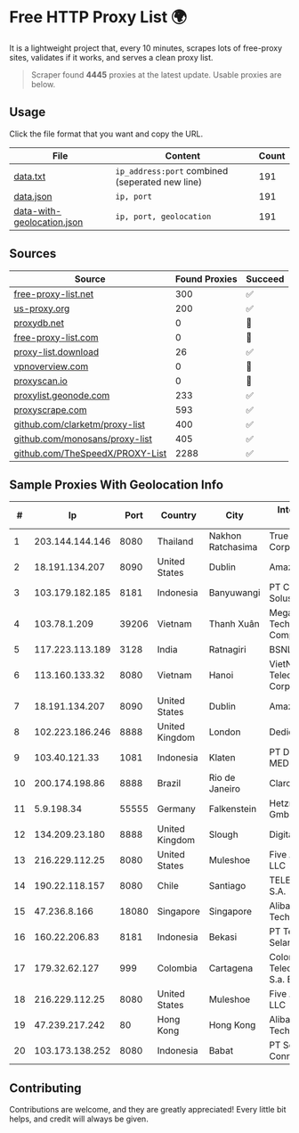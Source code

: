 
# Free HTTP Proxy List 🌍

It is a lightweight project that, every 10 minutes, scrapes lots of free-proxy sites, validates if it works, and serves a clean proxy list.


> Scraper found **4445** proxies at the latest update. Usable proxies are below.

## Usage

Click the file format that you want and copy the URL.


|File|Content|Count|
|----|-------|-----|
|[data.txt](https://raw.githubusercontent.com/themiralay/Proxy-List-World/master/data.txt)|`ip_address:port` combined (seperated new line)|191|
|[data.json](https://raw.githubusercontent.com/themiralay/Proxy-List-World/master/data.json)|`ip, port`|191|
|[data-with-geolocation.json](https://raw.githubusercontent.com/themiralay/Proxy-List-World/master/data-with-geolocation.json)|`ip, port, geolocation`|191|

## Sources

|Source|Found Proxies|Succeed|
|------|-------------|-------|
|[free-proxy-list.net](https://free-proxy-list.net)|300|✅|
|[us-proxy.org](https://www.us-proxy.org)|200|✅|
|[proxydb.net](http://proxydb.net)|0|🚫|
|[free-proxy-list.com](https://free-proxy-list.com/?page=&port=&type%5B%5D=http&type%5B%5D=https&up_time=0&search=Search)|0|🚫|
|[proxy-list.download](https://www.proxy-list.download/HTTP)|26|✅|
|[vpnoverview.com](https://vpnoverview.com/privacy/anonymous-browsing/free-proxy-servers)|0|🚫|
|[proxyscan.io](https://www.proxyscan.io)|0|🚫|
|[proxylist.geonode.com](https://proxylist.geonode.com/api/proxy-list?limit=300&page=1&sort_by=lastChecked&sort_type=desc&protocols=http,https)|233|✅|
|[proxyscrape.com](https://api.proxyscrape.com/v2/?request=displayproxies&protocol=http&timeout=10000&country=all&ssl=all&anonymity=all)|593|✅|
|[github.com/clarketm/proxy-list](https://raw.githubusercontent.com/clarketm/proxy-list/master/proxy-list-raw.txt)|400|✅|
|[github.com/monosans/proxy-list](https://raw.githubusercontent.com/monosans/proxy-list/main/proxies/http.txt)|405|✅|
|[github.com/TheSpeedX/PROXY-List](https://raw.githubusercontent.com/TheSpeedX/PROXY-List/master/http.txt)|2288|✅|


## Sample Proxies With Geolocation Info

|#|Ip|Port|Country|City|Internet Service Provider|
|-|--|----|-------|----|-------------------------|
|1|203.144.144.146|8080|Thailand|Nakhon Ratchasima|True Internet Corporation CO. Ltd.|
|2|18.191.134.207|8090|United States|Dublin|Amazon.com, Inc.|
|3|103.179.182.185|8181|Indonesia|Banyuwangi|PT Cahaya Solusindo Internusa|
|4|103.78.1.209|39206|Vietnam|Thanh Xuân|Megacore Technology Company Limited|
|5|117.223.113.189|3128|India|Ratnagiri|BSNL Internet|
|6|113.160.133.32|8080|Vietnam|Hanoi|VietNam Post and Telecom Corporation|
|7|18.191.134.207|8090|United States|Dublin|Amazon.com, Inc.|
|8|102.223.186.246|8888|United Kingdom|London|Dedicated Servers|
|9|103.40.121.33|1081|Indonesia|Klaten|PT DINAMIKA MEDIAKOM|
|10|200.174.198.86|8888|Brazil|Rio de Janeiro|Claro S.A|
|11|5.9.198.34|55555|Germany|Falkenstein|Hetzner Online GmbH|
|12|134.209.23.180|8888|United Kingdom|Slough|DigitalOcean, LLC|
|13|216.229.112.25|8080|United States|Muleshoe|Five Area Systems, LLC|
|14|190.22.118.157|8080|Chile|Santiago|TELEFÓNICA CHILE S.A.|
|15|47.236.8.166|18080|Singapore|Singapore|Alibaba (US) Technology Co., Ltd.|
|16|160.22.206.83|8181|Indonesia|Bekasi|PT Teradata Bintang Selaras|
|17|179.32.62.127|999|Colombia|Cartagena|Colombia Telecomunicaciones S.a. ESP|
|18|216.229.112.25|8080|United States|Muleshoe|Five Area Systems, LLC|
|19|47.239.217.242|80|Hong Kong|Hong Kong|Alibaba (US) Technology Co., Ltd.|
|20|103.173.138.252|8080|Indonesia|Babat|PT Serayu Multi Connection|



## Contributing

Contributions are welcome, and they are greatly appreciated! Every
little bit helps, and credit will always be given.

